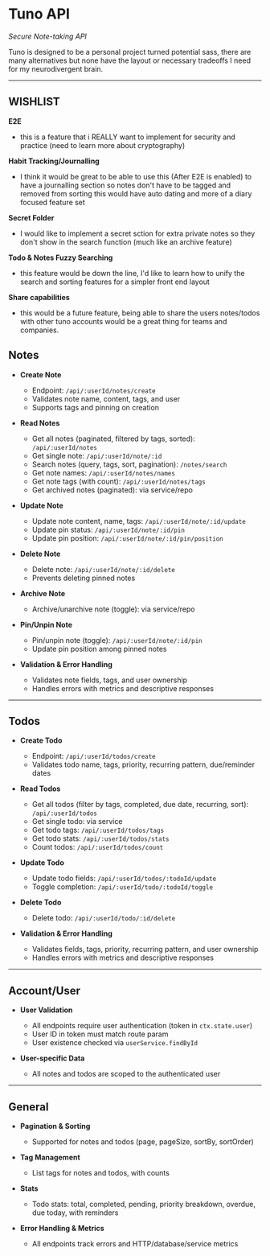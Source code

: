 # Tuno API

_Secure Note-taking API_

Tuno is designed to be a personal project turned potential sass, there are many alternatives but none have the layout or necessary tradeoffs I need for my neurodivergent brain.

---

## WISHLIST

**E2E**

- this is a feature that i REALLY want to implement for security and practice (need to learn more about cryptography)

**Habit Tracking/Journalling**

- I think it would be great to be able to use this (After E2E is enabled) to have a journalling section so notes don't have to be tagged and removed from sorting this would have auto dating and more of a diary focused feature set

**Secret Folder**

- I would like to implement a secret sction for extra private notes so they don't show in the search function (much like an archive feature)

**Todo & Notes Fuzzy Searching**

- this feature would be down the line, I'd like to learn how to unify the search and sorting features for a simpler front end layout

**Share capabilities**

- this would be a future feature, being able to share the users notes/todos with other tuno accounts would be a great thing for teams and companies.

## Notes

- **Create Note**

  - Endpoint: `/api/:userId/notes/create`
  - Validates note name, content, tags, and user
  - Supports tags and pinning on creation

- **Read Notes**

  - Get all notes (paginated, filtered by tags, sorted): `/api/:userId/notes`
  - Get single note: `/api/:userId/note/:id`
  - Search notes (query, tags, sort, pagination): `/notes/search`
  - Get note names: `/api/:userId/notes/names`
  - Get note tags (with count): `/api/:userId/notes/tags`
  - Get archived notes (paginated): via service/repo

- **Update Note**

  - Update note content, name, tags: `/api/:userId/note/:id/update`
  - Update pin status: `/api/:userId/note/:id/pin`
  - Update pin position: `/api/:userId/note/:id/pin/position`

- **Delete Note**

  - Delete note: `/api/:userId/note/:id/delete`
  - Prevents deleting pinned notes

- **Archive Note**

  - Archive/unarchive note (toggle): via service/repo

- **Pin/Unpin Note**

  - Pin/unpin note (toggle): `/api/:userId/note/:id/pin`
  - Update pin position among pinned notes

- **Validation & Error Handling**
  - Validates note fields, tags, and user ownership
  - Handles errors with metrics and descriptive responses

---

## Todos

- **Create Todo**

  - Endpoint: `/api/:userId/todos/create`
  - Validates todo name, tags, priority, recurring pattern, due/reminder dates

- **Read Todos**

  - Get all todos (filter by tags, completed, due date, recurring, sort): `/api/:userId/todos`
  - Get single todo: via service
  - Get todo tags: `/api/:userId/todos/tags`
  - Get todo stats: `/api/:userId/todos/stats`
  - Count todos: `/api/:userId/todos/count`

- **Update Todo**

  - Update todo fields: `/api/:userId/todos/:todoId/update`
  - Toggle completion: `/api/:userId/todo/:todoId/toggle`

- **Delete Todo**

  - Delete todo: `/api/:userId/todo/:id/delete`

- **Validation & Error Handling**
  - Validates fields, tags, priority, recurring pattern, and user ownership
  - Handles errors with metrics and descriptive responses

---

## Account/User

- **User Validation**

  - All endpoints require user authentication (token in `ctx.state.user`)
  - User ID in token must match route param
  - User existence checked via `userService.findById`

- **User-specific Data**
  - All notes and todos are scoped to the authenticated user

---

## General

- **Pagination & Sorting**

  - Supported for notes and todos (page, pageSize, sortBy, sortOrder)

- **Tag Management**

  - List tags for notes and todos, with counts

- **Stats**

  - Todo stats: total, completed, pending, priority breakdown, overdue, due today, with reminders

- **Error Handling & Metrics**
  - All endpoints track errors and HTTP/database/service metrics
